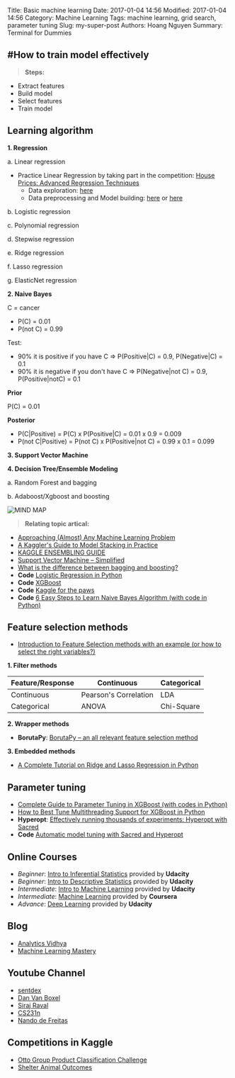 Title: Basic machine learning 
Date: 2017-01-04 14:56 
Modified: 2017-01-04 14:56 
Category: Machine Learning
Tags: machine learning, grid search, parameter tuning
Slug: my-super-post
Authors: Hoang Nguyen
Summary: Terminal for Dummies


#How to train model effectively
---


> **Steps:**
- Extract features
- Build model
- Select features
- Train model

## Learning algorithm

**1. Regression**

a. Linear regression
- Practice Linear Regression by taking part in the competition: [House Prices: Advanced Regression Techniques](https://www.kaggle.com/c/house-prices-advanced-regression-techniques)
    - Data exploration: [here](https://www.kaggle.com/pmarcelino/house-prices-advanced-regression-techniques/comprehensive-data-exploration-with-python)
    - Data preprocessing and Model building: [here](https://www.kaggle.com/apapiu/house-prices-advanced-regression-techniques/regularized-linear-models) or [here](https://www.kaggle.com/miguelangelnieto/house-prices-advanced-regression-techniques/pca-and-regression)

b. Logistic regression

c. Polynomial regression

d. Stepwise regression

e. Ridge regression

f. Lasso regression

g. ElasticNet regression

**2. Naive Bayes**

C = cancer

* P(C) = 0.01
* P(not C) = 0.99

Test: 	

* 90% it is positive if you have C => P(Positive|C) = 0.9, P(Negative|C) = 0.1
* 90% it is negative if you don't have C => P(Negative|not C) = 0.9, P(Positive|notC) = 0.1


**Prior**

P(C) = 0.01


**Posterior**

* P(C|Positive) = P(C) x P(Positive|C) = 0.01 x 0.9 = 0.009
* P(not C|Positive) = P(not C) x P(Positive|not C) = 0.99 x 0.1 = 0.099

**3. Support Vector Machine**

**4. Decision Tree/Ensemble Modeling**

a. Random Forest and bagging

b. Adaboost/Xgboost and boosting

    


![**MIND MAP**](https://s3.amazonaws.com/MLMastery/MachineLearningAlgorithms.png?__s=35aocoess5ybgzt3rkww)

> __**Relating topic artical:**__
- [Approaching (Almost) Any Machine Learning Problem](http://blog.kaggle.com/2016/07/21/approaching-almost-any-machine-learning-problem-abhishek-thakur/)
- [A Kaggler's Guide to Model Stacking in Practice](http://blog.kaggle.com/2016/12/27/a-kagglers-guide-to-model-stacking-in-practice/)
- [KAGGLE ENSEMBLING GUIDE](http://mlwave.com/kaggle-ensembling-guide/)
- [Support Vector Machine – Simplified](https://www.analyticsvidhya.com/blog/2014/10/support-vector-machine-simplified/)
- [What is the difference between bagging and boosting?](http://quantdare.com/2016/04/what-is-the-difference-between-bagging-and-boosting/)
- **Code** [Logistic Regression in Python](http://blog.yhat.com/posts/logistic-regression-and-python.html)
- **Code** [XGBoost](http://www.xavierdupre.fr/app/pymyinstall/helpsphinx/_downloads/example_xgboost.pdf)
- **Code** [Kaggle for the paws](https://andraszsom.wordpress.com/2016/07/27/kaggle-for-the-paws/)
- **Code** [6 Easy Steps to Learn Naive Bayes Algorithm (with code in Python)](https://www.analyticsvidhya.com/blog/2015/09/naive-bayes-explained/)



## Feature selection methods
- [Introduction to Feature Selection methods with an example (or how to select the right variables?)](https://www.analyticsvidhya.com/blog/2016/12/introduction-to-feature-selection-methods-with-an-example-or-how-to-select-the-right-variables/)

**1. Filter methods**

| **Feature/Response**	| **Continuous**			| **Categorical**	| 
| ----------------------| --------------------------| ------------------| 
| Continuous			| Pearson's Correlation 	| LDA				| 
| Categorical 			| ANOVA						| Chi-Square		|

**2. Wrapper methods**

- **BorutaPy**: [BorutaPy – an all relevant feature selection method](http://danielhomola.com/2015/05/08/borutapy-an-all-relevant-feature-selection-method/)

**3. Embedded methods**
- [A Complete Tutorial on Ridge and Lasso Regression in Python](https://www.analyticsvidhya.com/blog/2016/01/complete-tutorial-ridge-lasso-regression-python/)

## Parameter tuning

- [Complete Guide to Parameter Tuning in XGBoost (with codes in Python)](https://www.analyticsvidhya.com/blog/2016/03/complete-guide-parameter-tuning-xgboost-with-codes-python/)
- [How to Best Tune Multithreading Support for XGBoost in Python](http://machinelearningmastery.com/best-tune-multithreading-support-xgboost-python/)
- **Hyperopt**: [Effectively running thousands of experiments: Hyperopt with Sacred](https://gab41.lab41.org/effectively-running-thousands-of-experiments-hyperopt-with-sacred-dfa53b50f1ec#.8l9i8vc5q)
- **Code** [Automatic model tuning with Sacred and Hyperopt](https://github.com/gereleth/kaggle-telstra/blob/master/Automatic%20model%20tuning%20with%20Sacred%20and%20Hyperopt.ipynb)

## Online Courses

- _Beginner_: [Intro to Inferential Statistics](https://classroom.udacity.com/courses/ud201/lessons/1234788951/concepts/12191788780923) provided by **Udacity**
- _Beginner_: [Intro to Descriptive Statistics](https://classroom.udacity.com/courses/ud827/lessons/1293178557/concepts/19610485690923) provided by **Udacity**
- _Intermediate_: [Intro to Machine Learning](https://classroom.udacity.com/courses/ud120/lessons/2410328539/concepts/24185385370923#) provided by **Udacity**
- _Intermediate_: [Machine Learning](https://www.coursera.org/learn/machine-learning) provided by **Coursera**
- _Advance_: [Deep Learning](https://classroom.udacity.com/courses/ud730/lessons/7320377048/concepts/375715a0-343a-4e9e-b312-405dc5ad79b0) provided by **Udacity**

## Blog

- [Analytics Vidhya](https://www.analyticsvidhya.com/)
- [Machine Learning Mastery](http://machinelearningmastery.com/)

## Youtube Channel
- [sentdex](https://www.youtube.com/channel/UCfzlCWGWYyIQ0aLC5w48gBQ)
- [Dan Van Boxel](https://www.youtube.com/channel/UC6tnRFKGiq1DlybcqP5rZ7A)
- [Siraj Raval](https://www.youtube.com/channel/UCWN3xxRkmTPmbKwht9FuE5A)
- [CS231n](https://www.youtube.com/channel/UC2__PIf36huAgKFumlOIs6A)
- [Nando de Freitas](https://www.youtube.com/channel/UC0z_jCi0XWqI8awUuQRFnyw)

## Competitions in Kaggle 

- [Otto Group Product Classification Challenge](https://www.kaggle.com/c/otto-group-product-classification-challenge)
- [Shelter Animal Outcomes](https://www.kaggle.com/c/shelter-animal-outcomes)